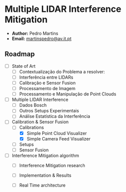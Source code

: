 # Multiple LIDAR Interference Mitigation
- **Author:** Pedro Martins
- **Email:** martinspedro@av.it.pt

## Roadmap
- [ ] State of Art
	- [ ] Contextualização do Problema a resolver:
	- [ ] Interferência entre LIDARs
	- [ ] Calibração e Sensor Fusion
	- [ ] Processamento de Imagem
	- [ ] Processamento e Manipulação de Point Clouds
- [ ] Multiple LIDAR Interference
	- [ ] Dados Bosch
   - [ ] Outros Setups Experimentais
   - [ ] Análise Estatística da Interferência
- [ ] Calibration & Sensor Fusion
	- [ ] Calibrations
		- [X] Simple Point Cloud Visualizer
		- [X] Simple Camera Feed Visualizer
	- [ ] Setups
	- [ ] Sensor Fusion
- [ ] Interference Mitigation algorithm
	- [ ] Interference Mitigation research
	- [ ] Implementation & Results
	- [ ] Real Time architecture




